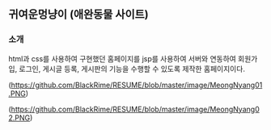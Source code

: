 ## 귀여운멍냥이 (애완동물 사이트)

### 소개
html과 css를 사용하여 구현했던 홈페이지를 jsp를 사용하여 서버와 연동하여 회원가입, 로그인,
게시글 등록, 게시판의 기능을 수행할 수 있도록 제작한 홈페이지이다.

(https://github.com/BlackRime/RESUME/blob/master/image/MeongNyang01.PNG)

(https://github.com/BlackRime/RESUME/blob/master/image/MeongNyang02.PNG)
